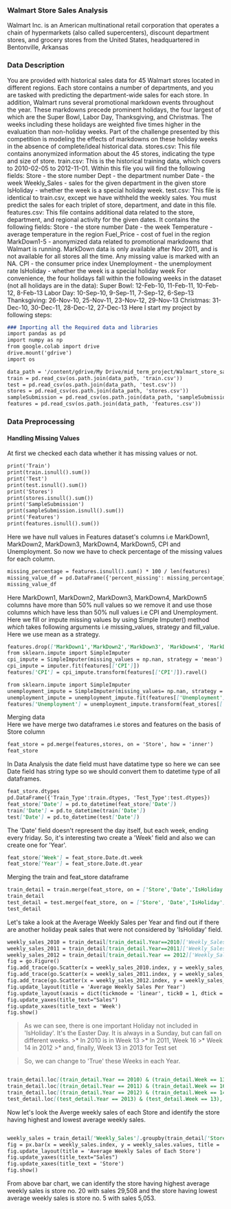 ### Walmart Store Sales Analysis
Walmart Inc. is an American multinational retail corporation that operates a chain of hypermarkets (also called supercenters), discount department stores, and grocery stores from the United States, headquartered in Bentonville, Arkansas
### Data Description
You are provided with historical sales data for 45 Walmart stores located in different regions. Each store contains a number of departments, and you are tasked with predicting the department-wide sales for each store.
In addition, Walmart runs several promotional markdown events throughout the year. These markdowns precede prominent holidays, the four largest of which are the Super Bowl, Labor Day, Thanksgiving, and Christmas. The weeks including these holidays are weighted five times higher in the evaluation than non-holiday weeks. Part of the challenge presented by this competition is modeling the effects of markdowns on these holiday weeks in the absence of complete/ideal historical data.
stores.csv: This file contains anonymized information about the 45 stores, indicating the type and size of store.
train.csv: This is the historical training data, which covers to 2010-02-05 to 2012-11-01. Within this file you will find the following fields:
Store - the store number Dept - the department number Date - the week Weekly_Sales - sales for the given department in the given store IsHoliday - whether the week is a special holiday week. 
test.csv: This file is identical to train.csv, except we have withheld the weekly sales. You must predict the sales for each triplet of store, department, and date in this file.
features.csv: This file contains additional data related to the store, department, and regional activity for the given dates. It contains the following fields:
Store - the store number Date - the week Temperature - average temperature in the region Fuel_Price - cost of fuel in the region MarkDown1-5 - anonymized data related to promotional markdowns that Walmart is running. MarkDown data is only available after Nov 2011, and is not available for all stores all the time. Any missing value is marked with an NA. 
CPI - the consumer price index Unemployment - the unemployment rate IsHoliday - whether the week is a special holiday week For convenience, the four holidays fall within the following weeks in the dataset (not all holidays are in the data):
Super Bowl: 12-Feb-10, 11-Feb-11, 10-Feb-12, 8-Feb-13 Labor Day: 10-Sep-10, 9-Sep-11, 7-Sep-12, 6-Sep-13 Thanksgiving: 26-Nov-10, 25-Nov-11, 23-Nov-12, 29-Nov-13 Christmas: 31-Dec-10, 30-Dec-11, 28-Dec-12, 27-Dec-13
Here I start my project by following steps:

```markdown
### Importing all the Required data and libraries
import pandas as pd
import numpy as np
from google.colab import drive
drive.mount('gdrive')
import os

data_path = '/content/gdrive/My Drive/mid_term_project/Walmart_store_sales_dataset'
train = pd.read_csv(os.path.join(data_path, 'train.csv'))
test = pd.read_csv(os.path.join(data_path, 'test.csv'))
stores = pd.read_csv(os.path.join(data_path, 'stores.csv'))
sampleSubmission = pd.read_csv(os.path.join(data_path, 'sampleSubmission.csv'))
features = pd.read_csv(os.path.join(data_path, 'features.csv'))

```
### Data Preprocessing
#### Handling Missing Values
At first we checked each data whether it has missing values or not.
```markdown
print('Train')
print(train.isnull().sum())
print('Test')
print(test.isnull().sum())
print('Stores')
print(stores.isnull().sum())
print('SampleSubmission')
print(sampleSubmission.isnull().sum())
print('Features')
print(features.isnull().sum())                      
```
Here we have null values in Features dataset's columns i.e MarkDown1, MarkDown2, MarkDown3, MarkDown4, MarkDown5, CPI and Unemployment. So now we have to check percentage of the missing values for each column.
```markdown
missing_percentage = features.isnull().sum() * 100 / len(features)
missing_value_df = pd.DataFrame({'percent_missing': missing_percentage})
missing_value_df
```
Here MarkDown1, MarkDown2, MarkDown3, MarkDown4, MarkDown5 columns have more than 50% null values so we remove it and use those columns which have less than 50% null values i.e CPI and Unemployment. Here we fill or impute missing values by using Simple Imputer() method *which* takes following arguments i.e missing_values, strategy and fill_value. Here we use mean as a strategy.

```markdown
features.drop(['MarkDown1','MarkDown2','MarkDown3', 'MarkDown4', 'MarkDown5'], axis = 1, inplace =True)
from sklearn.impute import SimpleImputer
cpi_impute = SimpleImputer(missing_values = np.nan, strategy = 'mean')
cpi_impute = imputer.fit(features[['CPI']])
features['CPI'] = cpi_impute.transform(features[['CPI']]).ravel()

from sklearn.impute import SimpleImputer
unemployment_impute = SimpleImputer(missing_values= np.nan, strategy = 'mean')
unemployment_impute = unemployment_impute.fit(features[['Unemployment']])
features['Unemployment'] = unemployment_impute.transform(feat_stores[['Unemployment']]).ravel()
```
Merging data                                                                     
Here we have merge two dataframes i.e stores and features on the basis of Store column

```markdown
feat_store = pd.merge(features,stores, on = 'Store', how = 'inner')
feat_store
```
In Data Analysis the date field must have datatime type so here we can see Date field has string type so we should convert them to  datetime type of all dataframes.
```markdown
feat_store.dtypes
pd.DataFrame({'Train_Type':train.dtypes, 'Test_Type':test.dtypes})
feat_store['Date'] = pd.to_datetime(feat_store['Date'])
train['Date'] = pd.to_datetime(train['Date'])
test['Date'] = pd.to_datetime(test['Date'])
```

The 'Date' field doesn't represent the day itself, but each week, ending every friday. So, it's interesting two create a 'Week' field and also we can create one for 'Year'. 
```markdown
feat_store['Week'] = feat_store.Date.dt.week
feat_store['Year'] = feat_store.Date.dt.year
```
Merging the train and feat_store dataframe
```markdown
train_detail = train.merge(feat_store, on = ['Store','Date','IsHoliday']).sort_values(by = ['Store','Date','IsHoliday']).reset_index(drop=True)
train_detail
test_detail = test.merge(feat_store, on = ['Store', 'Date','IsHoliday']).sort_values(by = ['Store','Date','IsHoliday']).reset_index(drop = True)
test_detail
```
Let's take a look at the Average Weekly Sales per Year and find out if there are another holiday peak sales that were not considered by 'IsHoliday' field.
```markdown
weekly_sales_2010 = train_detail[train_detail.Year==2010]['Weekly_Sales'].groupby(train_detail['Week']).mean()
weekly_sales_2011 = train_detail[train_detail.Year==2011]['Weekly_Sales'].groupby(train_detail['Week']).mean()
weekly_sales_2012 = train_detail[train_detail.Year == 2012]['Weekly_Sales'].groupby(train_detail['Week']).mean()
fig = go.Figure()
fig.add_trace(go.Scatter(x = weekly_sales_2010.index, y = weekly_sales_2010.values, mode = 'lines', name = '2010_Weekly_Sales', line = dict(color = 'blue', width = 1.5)))
fig.add_trace(go.Scatter(x = weekly_sales_2011.index, y = weekly_sales_2011.values, mode = 'lines', name = '2011_Weekly_Sales', line = dict(color = 'green', width = 1.5)))
fig.add_trace(go.Scatter(x = weekly_sales_2012.index, y = weekly_sales_2012.values, mode = 'lines', name = '2012_Weekly_Sales', line = dict(color = 'maroon', width = 1.5)))
fig.update_layout(title = 'Average Weekly Sales Per Year')
fig.update_layout(xaxis = dict(tickmode = 'linear', tick0 = 1, dtick = 1))
fig.update_yaxes(title_text="Sales")
fig.update_xaxes(title_text = 'Week')
fig.show()
```
> As we can see, there is one important Holiday not included in 'IsHoliday'. It's the Easter Day. It is always in a Sunday, but can fall on different weeks. 
    >* In 2010 is in Week 13
    >* In 2011, Week 16
    >* Week 14 in 2012
    >* and, finally, Week 13 in 2013 for Test set

> So, we can change to 'True' these Weeks in each Year.
```markdown

train_detail.loc[(train_detail.Year == 2010) & (train_detail.Week == 13), 'IsHoliday'] = True
train_detail.loc[(train_detail.Year == 2011) & (train_detail.Week == 16), 'IsHoliday'] = True
train_detail.loc[(train_detail.Year == 2012) & (train_detail.Week == 14), "IsHoliday"] = True
test_detail.loc[(test_detail.Year == 2013) & (test_detail.Week == 13), 'IsHoliday'] = True
```
Now let's look the Averge weekly sales of each Store and identify the store having highest and lowest average weekly sales.
```markdown

weekly_sales = train_detail['Weekly_Sales'].groupby(train_detail['Store']).mean()
fig = px.bar(x = weekly_sales.index, y = weekly_sales.values, title = 'Averge Weekly Sales per store', color = weekly_sales.values)
fig.update_layout(title = 'Average Weekly Sales of Each Store')
fig.update_yaxes(title_text="Sales")
fig.update_xaxes(title_text = 'Store')
fig.show()
```
From above bar chart, we can identify the store having highest average weekly sales is store no. 20 with sales 29,508 and the store having lowest average weekly sales is store no. 5 with sales 5,053.




















